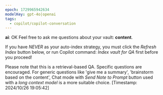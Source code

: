 ```yaml
---
epoch: 1729965942634
modelKey: gpt-4o|openai
tags:
  - copilot/copilot-conversation
---
```


**ai**: OK Feel free to ask me questions about your vault: **content**. 

If you have *NEVER* as your auto-index strategy, you must click the *Refresh Index* button below, or run Copilot command: *Index vault for QA* first before you proceed!

Please note that this is a retrieval-based QA. Specific questions are encouraged. For generic questions like 'give me a summary', 'brainstorm based on the content', Chat mode with *Send Note to Prompt* button used with a *long context model* is a more suitable choice.
[Timestamp: 2024/10/26 19:05:42]